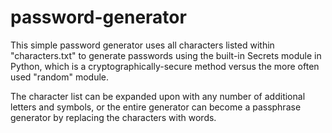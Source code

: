 # password-generator

This simple password generator uses all characters listed within "characters.txt" to generate passwords using the built-in Secrets module in Python, which is a cryptographically-secure method versus the more often used "random" module.

The character list can be expanded upon with any number of additional letters and symbols, or the entire generator can become a passphrase generator by replacing the characters with words.

